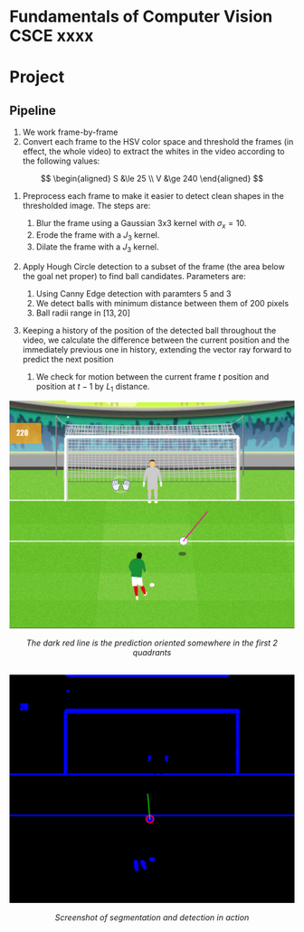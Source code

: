 # Fundamentals of Computer Vision CSCE xxxx

# Project

## Pipeline

1. We work frame-by-frame
1. Convert each frame to the HSV color space and threshold the frames (in effect, the whole video) to extract the whites in the video according to the following values:

$$
\begin{aligned}
    S &\le 25 \\
    V &\ge 240
\end{aligned}
$$

1. Preprocess each frame to make it easier to detect clean shapes in the thresholded image. The steps are:
    1. Blur the frame using a Gaussian 3x3 kernel with $\sigma_x = 10$.
    1. Erode the frame with a $J_{3}$ kernel.
    1. Dilate the frame with a $J_{3}$ kernel.

1. Apply Hough Circle detection to a subset of the frame (the area below the goal net proper) to find ball candidates. Parameters are:
    1. Using Canny Edge detection with paramters $5$ and $3$
    1. We detect balls with minimum distance between them of $200$ pixels
    1. Ball radii range in $[13, 20]$

1. Keeping a history of the position of the detected ball throughout the video, we calculate the difference between the current position and the immediately previous one in history, extending the vector ray forward to predict the next position
    1. We check for motion between the current frame $t$ position and position at $t-1$ by $L_1$ distance.


![Screenshot of prediction in action](screenshot.png)
<center><i>The dark red line is the prediction oriented somewhere in the first 2 quadrants</i></center>

</br>

![Screenshot of segmentation and detection in action](screenshot-det.png)
_<center>Screenshot of segmentation and detection in action</center>_
